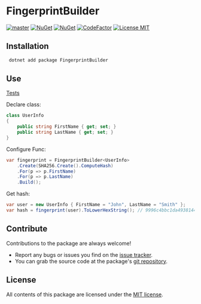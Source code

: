 # FingerprintBuilder

[![master](https://github.com/phnx47/FingerprintBuilder/workflows/master/badge.svg)](https://github.com/phnx47/FingerprintBuilder/actions?query=workflow%3Amaster)
[![NuGet](https://img.shields.io/nuget/v/FingerprintBuilder.svg)](https://www.nuget.org/packages/FingerprintBuilder)
[![NuGet](https://img.shields.io/nuget/dt/FingerprintBuilder.svg)](https://www.nuget.org/packages/FingerprintBuilder)
[![CodeFactor](https://www.codefactor.io/repository/github/phnx47/fingerprintbuilder/badge/master)](https://www.codefactor.io/repository/github/phnx47/fingerprintbuilder/overview/master)
[![License MIT](https://img.shields.io/badge/license-MIT-green.svg)](https://opensource.org/licenses/MIT)

## Installation

```sh
 dotnet add package FingerprintBuilder
```

## Use

[Tests](https://github.com/phnx47/FingerprintBuilder/tree/master/tests)

Declare class:
```c#
class UserInfo
{
    public string FirstName { get; set; }
    public string LastName { get; set; }
}
```

Configure Func:
```c#
var fingerprint = FingerprintBuilder<UserInfo>
    .Create(SHA256.Create().ComputeHash)
    .For(p => p.FirstName)
    .For(p => p.LastName)
    .Build();
```
Get hash:
```c#
var user = new UserInfo { FirstName = "John", LastName = "Smith" };
var hash = fingerprint(user).ToLowerHexString(); // 9996c4bbc1da4938144886b27b7c680e75932b5a56d911754d75ae4e0a9b4f1a
```

## Contribute

Contributions to the package are always welcome!

* Report any bugs or issues you find on the [issue tracker](https://github.com/phnx47/FingerprintBuilder/issues).
* You can grab the source code at the package's [git repository](https://github.com/phnx47/FingerprintBuilder).

## License

All contents of this package are licensed under the [MIT license](https://opensource.org/licenses/MIT).
